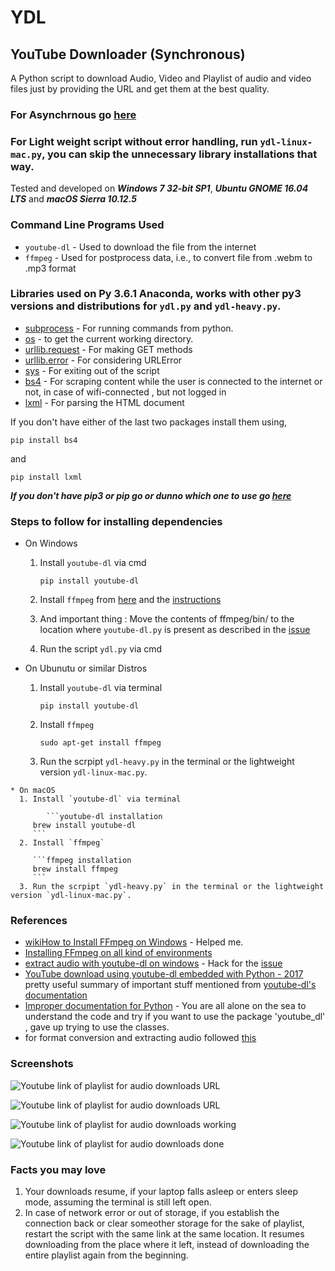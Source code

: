 # YDL
## YouTube Downloader (Synchronous)

A Python script to download Audio, Video and  Playlist of audio and video files just by providing the URL and get them at the best quality.

### For Asynchrnous go [here](https://github.com/greed2411/YDL/tree/ydl-async)

### For Light weight script without error handling, run `ydl-linux-mac.py`, you can skip the unnecessary library installations that way.

Tested and developed on ***Windows 7 32-bit SP1***, ***Ubuntu GNOME 16.04 LTS*** and ***macOS Sierra 10.12.5***

### Command Line Programs Used
  * `youtube-dl` - Used to download the file from the internet
  * `ffmpeg` - Used for postprocess data, i.e., to convert file from .webm to .mp3 format
  
### Libraries used on Py 3.6.1 Anaconda, works with other py3 versions and distributions for `ydl.py` and `ydl-heavy.py`.
  * [subprocess](https://docs.python.org/3/library/subprocess.html#older-high-level-api) - For running commands from python.
  * [os](https://docs.python.org/3/library/os.html) - to get the current working directory.
  * [urllib.request](https://docs.python.org/3/library/urllib.request.html#module-urllib.request) - For making GET methods
  * [urllib.error](https://docs.python.org/3/library/urllib.error.html#module-urllib.error) - For considering URLError
  * [sys](https://docs.python.org/3/library/sys.html) - For exiting out of the script
  * [bs4](http://beautiful-soup-4.readthedocs.io/en/latest/) - For scraping content while the user is connected to the internet or not, in case of wifi-connected , but not logged in
  * [lxml](http://lxml.de/#download) - For parsing the HTML document
  
  If you don't have either of the last two packages install them using,
  
  ```pip installation
  pip install bs4
  ```
  
  and 
  
  ```pip installation
  pip install lxml
  ```
  ***If you don't have pip3 or pip go or dunno which one to use go [here](https://stackoverflow.com/a/6587528)***
  
### Steps to follow for installing dependencies
  * On Windows 
     1. Install `youtube-dl` via cmd
        
        ```youtube-dl installation
        pip install youtube-dl
        ```
     2. Install `ffmpeg` from [here](http://ffmpeg.zeranoe.com/builds/) and the [instructions](http://www.wikihow.com/Install-FFmpeg-on-Windows)
     
     3. And important thing : Move the contents of ffmpeg/bin/ to the location where `youtube-dl.py` is present as described in the [issue](https://stackoverflow.com/a/42745019)
     
     4. Run the script `ydl.py` via cmd
     
   * On Ubunutu or similar Distros
      1. Install `youtube-dl` via terminal
      
         ```youtube-dl installation
         pip install youtube-dl
         ```
      2. Install `ffmpeg`
      
         ```ffmpeg installation
         sudo apt-get install ffmpeg
         ```
      3. Run the scrpipt `ydl-heavy.py` in the terminal or the lightweight version `ydl-linux-mac.py`.
    
    * On macOS
      1. Install `youtube-dl` via terminal
         
            ```youtube-dl installation
         brew install youtube-dl
         ```
      2. Install `ffmpeg`
      
         ```ffmpeg installation
         brew install ffmpeg
         ```
      3. Run the scrpipt `ydl-heavy.py` in the terminal or the lightweight version `ydl-linux-mac.py`.
      
### References
  * [wikiHow to Install FFmpeg on Windows](http://www.wikihow.com/Install-FFmpeg-on-Windows) - Helped me.
  * [Installing FFmpeg on all kind of environments](https://github.com/adaptlearning/adapt_authoring/wiki/Installing-FFmpeg)
  * [extract audio with youtube-dl on windows](https://stackoverflow.com/a/42745019) - Hack for the [issue](https://github.com/NixOS/nixpkgs/issues/5236) 
  * [YouTube download using youtube-dl embedded with Python - 2017](http://www.bogotobogo.com/VideoStreaming/YouTube/youtube-dl-embedding.php) pretty useful summary of important stuff mentioned from [youtube-dl's documentation](https://github.com/rg3/youtube-dl)
  * [Improper documentation for Python](https://github.com/rg3/youtube-dl/blob/master/youtube_dl/YoutubeDL.py) - You are all alone on the sea to understand the code and try if you want to use the package 'youtube_dl' , gave up trying to use the classes.
  * for format conversion and extracting audio followed [this](http://www.slashgeek.net/2016/06/24/5-youtube-dl-tips-might-not-know/)
  
### Screenshots

![Youtube link of playlist for audio downloads URL](/../screenshots/4.png?raw=true "Ubuntu")

![Youtube link of playlist for audio downloads URL](/../screenshots/1.png?raw=true "0")

![Youtube link of playlist for audio downloads working](/../screenshots/2.png?raw=true "1")

![Youtube link of playlist for audio downloads done](/../screenshots/3.png?raw=true "2")

### Facts you may love

1. Your downloads resume, if your laptop falls asleep or enters sleep mode, assuming the terminal is still left open.
2. In case of network error or out of storage, if you establish the connection back or clear someother storage for the sake of playlist, restart the script with the same link at the same location. It resumes downloading from the place where it left, instead of downloading the entire playlist again from the beginning. 
